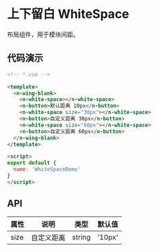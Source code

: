 # 上下留白 WhiteSpace

布局组件，用于模块间距。

## 代码演示

```html
<!-- *.vue -->

<template>
  <n-wing-blank>
    <n-white-space></n-white-space>
    <n-button>默认距离 10px</n-button>
    <n-white-space size="30px"></n-white-space>
    <n-button>自定义距离 30px</n-button>
    <n-white-space size="60px"></n-white-space>
    <n-button>自定义距离 60px</n-button>
  </n-wing-blank>
</template>

<script>
export default {
  name: 'WhiteSpaceDemo'
}
</script>

```

## API

| 属性 | 说明 | 类型 | 默认值 |
| --- | --- | --- | --- |
| size | 自定义距离 | string | '10px' |